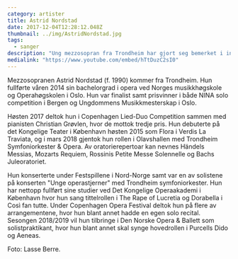 ```yaml
---
category: artister
title: Astrid Nordstad
date: 2017-12-04T12:28:12.048Z
thumbnail: ../img/AstridNordstad.jpg
tags:
  - sanger
description: "Ung mezzosopran fra Trondheim har gjort seg bemerket i internasjonale miljøer."
medialink: "https://www.youtube.com/embed/hTtDuzC2sI0"
---
```

Mezzosopranen Astrid Nordstad (f. 1990) kommer fra Trondheim. Hun fullførte våren 2014 sin bachelorgrad i opera ved Norges musikkhøgskole og Operahøgskolen i Oslo. Hun var finalist samt prisvinner i både NINA solo competition i Bergen og Ungdommens Musikkmesterskap i Oslo.

Høsten 2017 deltok hun i Copenhagen Lied-Duo Competition sammen med pianisten Christian Grøvlen, hvor de mottok tredje pris. Hun debuterte på det Kongelige Teater i København høsten 2015 som Flora i Verdis La Traviata, og i mars 2018 gjentok hun rollen i Olavshallen med Trondheim Symfoniorkester & Opera. Av oratorierepertoar kan nevnes Händels Messias, Mozarts Requiem, Rossinis Petite Messe Solennelle og Bachs Juleoratoriet.

Hun konserterte under Festspillene i Nord-Norge samt var en av solistene på konserten "Unge operastjerner" med Trondheim symfoniorkester. Hun har nettopp fullført sine studier ved Det Kongelige Operaakademi i København hvor hun sang tittelrollen i The Rape of Lucretia og Dorabella i Così fan tutte. Under Copenhagen Opera Festival deltok hun på flere av arrangementene, hvor hun blant annet hadde en egen solo recital. Sesongen 2018/2019 vil hun tilbringe i Den Norske Opera & Ballett som solistpraktikant, hvor hun blant annet skal synge hovedrollen i Purcells Dido og Aeneas.

Foto: Lasse Berre.
